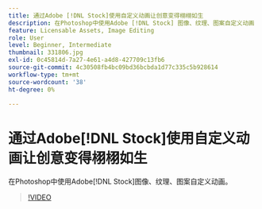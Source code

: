 ```yaml
---
title: 通过Adobe [!DNL Stock]使用自定义动画让创意变得栩栩如生
description: 在Photoshop中使用Adobe [!DNL Stock] 图像、纹理、图案自定义动画
feature: Licensable Assets, Image Editing
role: User
level: Beginner, Intermediate
thumbnail: 331806.jpg
exl-id: 0c45814d-7a27-4e61-a4d8-427709c13fb6
source-git-commit: 4c30508fb4bc09bd36bcbda1d77c335c5b928614
workflow-type: tm+mt
source-wordcount: '38'
ht-degree: 0%

---
```


# 通过Adobe[!DNL Stock]使用自定义动画让创意变得栩栩如生

在Photoshop中使用Adobe[!DNL Stock]图像、纹理、图案自定义动画。

>[!VIDEO](https://video.tv.adobe.com/v/331806?hidetitle=true)
